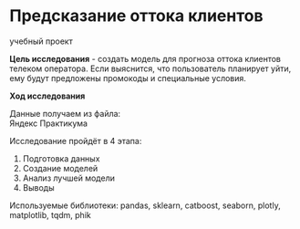 # Предсказание оттока клиентов
учебный проект


**Цель исследования** - создать модель  для прогноза оттока клиентов телеком оператора. Если выяснится, что пользователь планирует уйти, ему будут предложены промокоды и специальные условия.


**Ход исследования**

Данные получаем из файла:  
Яндекс Практикума


Исследование пройдёт в 4 этапа:
1. Подготовка данных
2. Создание моделей
3. Анализ лучшей модели
4. Выводы


Используемые библиотеки: pandas, sklearn, catboost, seaborn, plotly, matplotlib, tqdm, phik
